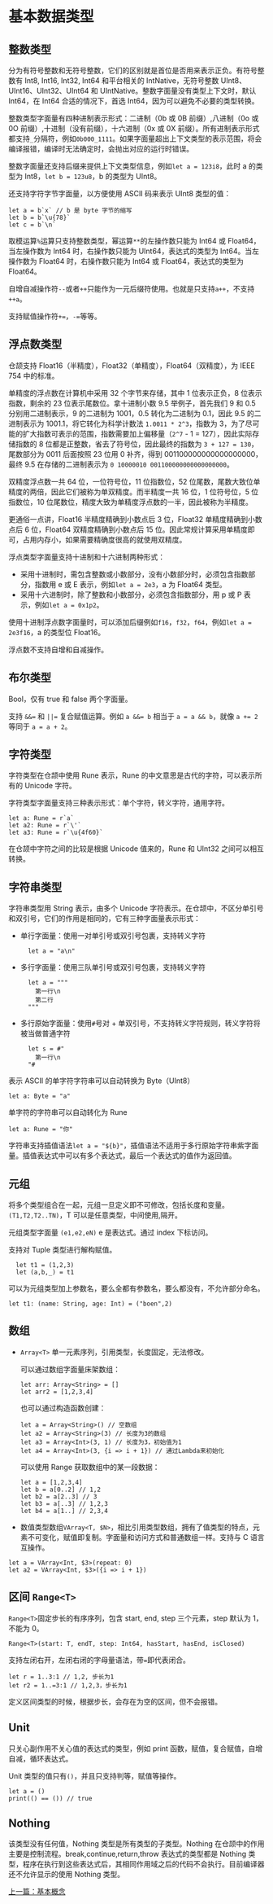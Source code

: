 # 基本数据类型

## 整数类型

分为有符号整数和无符号整数，它们的区别就是首位是否用来表示正负。有符号整数有 Int8, Int16, Int32, Int64 和平台相关的 IntNative，无符号整数 UInt8、UInt16、UInt32、UInt64 和 UIntNative。整数字面量没有类型上下文时，默认 Int64，在 Int64 合适的情况下，首选 Int64，因为可以避免不必要的类型转换。

整数类型字面量有四种进制表示形式：二进制（0b 或 0B 前缀）,八进制（0o 或 0O 前缀）,十进制（没有前缀），十六进制（0x 或 0X 前缀）。所有进制表示形式都支持`_`分隔符，例如`0b000_1111`。如果字面量超出上下文类型的表示范围，将会编译报错，编译时无法确定时，会抛出对应的运行时错误。

整数字面量还支持后缀来提供上下文类型信息，例如`let a = 123i8`，此时 a 的类型为 Int8，`let b = 123u8`，b 的类型为 UInt8。

还支持字符字节字面量，以方便使用 ASCII 码来表示 UInt8 类型的值：

```
let a = b`x` // b 是 byte 字节的缩写
let b = b`\u{78}`
let c = b`\n`
```

取模运算`%`运算只支持整数类型，幂运算`**`的左操作数只能为 Int64 或 Float64，当左操作数为 Int64 时，右操作数只能为 UInt64，表达式的类型为 Int64。当左操作数为 Float64 时，右操作数只能为 Int64 或 Float64，表达式的类型为 Float64。

自增自减操作符`--`或者`++`只能作为一元后缀符使用。也就是只支持`a++`，不支持`++a`。

支持赋值操作符`+=`，`-=`等等。

## 浮点数类型

仓颉支持 Float16（半精度），Float32（单精度），Float64（双精度），为 IEEE 754 中的标准。

单精度的浮点数在计算机中采用 32 个字节来存储，其中 1 位表示正负，8 位表示指数，剩余的 23 位表示尾数位。拿十进制小数 9.5 举例子，首先我们
9 和 0.5 分别用二进制表示，9 的二进制为 1001，0.5 转化为二进制为 0.1，因此 9.5 的二进制表示为 1001.1，将它转化为科学计数法 `1.0011 * 2^3`，指数为 3，为了尽可能的扩大指数可表示的范围，指数需要加上偏移量（`2^7` - 1 = 127），因此实际存储指数的 8 位都是正整数，省去了符号位，因此最终的指数为 `3 + 127 = 130`，尾数部分为 0011 后面按照 23 位用 0 补齐，得到 001100000000000000000，最终 9.5 在存储的二进制表示为 `0 10000010 001100000000000000000`。

双精度浮点数一共 64 位，一位符号位，11 位指数位，52 位尾数，尾数大致位单精度的两倍，因此它们被称为单双精度。而半精度一共 16 位，1 位符号位，5 位指数位，10 位尾数位，精度大致为单精度浮点数的一半，因此被称为半精度。

更通俗一点讲，Float16 半精度精确到小数点后 3 位，Float32 单精度精确到小数点后 6 位，Float64 双精度精确到小数点后 15 位。因此常规计算采用单精度即可，占用内存小，如果需要精确度很高的就使用双精度。

浮点类型字面量支持十进制和十六进制两种形式：

- 采用十进制时，需包含整数或小数部分，没有小数部分时，必须包含指数部分，指数用 e 或 E 表示，例如`let a = 2e3`，a 为 Float64 类型。
- 采用十六进制时，除了整数和小数部分，必须包含指数部分，用 p 或 P 表示，例如`let a = 0x1p2`。

使用十进制浮点数字面量时，可以添加后缀例如`f16`，`f32`，`f64`，例如`let a = 2e3f16`，a 的类型位 Float16。

浮点数不支持自增和自减操作。

## 布尔类型

Bool，仅有 true 和 false 两个字面量。

支持 `&&=` 和 `||=` 复合赋值运算。例如 `a &&= b` 相当于 `a = a && b`，就像 `a += 2`等同于 `a = a + 2`。

## 字符类型

字符类型在仓颉中使用 Rune 表示，Rune 的中文意思是古代的字符，可以表示所有的 Unicode 字符。

字符类型字面量支持三种表示形式：单个字符，转义字符，通用字符。

```
let a: Rune = r`a`
let a2: Rune = r`\'`
let a3: Rune = r`\u{4f60}`
```

在仓颉中字符之间的比较是根据 Unicode 值来的，Rune 和 UInt32 之间可以相互转换。

## 字符串类型

字符串类型用 String 表示，由多个 Unicode 字符表示。在仓颉中，不区分单引号和双引号，它们的作用是相同的，它有三种字面量表示形式：

- 单行字面量：使用一对单引号或双引号包裹，支持转义字符
  ```
    let a = "a\n"
  ```
- 多行字面量：使用三队单引号或双引号包裹，支持转义字符
  ```
    let a = """
      第一行\n
      第二行
    """
  ```
- 多行原始字面量：使用`#`号对 + 单双引号，不支持转义字符规则，转义字符将被当做普通字符
  ```
    let s = #"
      第一行\n
    "#
  ```

表示 ASCII 的单字符字符串可以自动转换为 Byte（UInt8）

```
let a: Byte = "a"
```

单字符的字符串可以自动转化为 Rune

```
let a: Rune = "你"
```

字符串支持插值语法`let a = "${b}"`，插值语法不适用于多行原始字符串紫字面量。插值表达式中可以有多个表达式，最后一个表达式的值作为返回值。

## 元组

将多个类型组合在一起，元组一旦定义即不可修改，包括长度和变量。`(T1,T2,T2..TN)`，T 可以是任意类型，中间使用,隔开。

元组类型字面量 `(e1,e2,eN)` e 是表达式。通过 index 下标访问。

支持对 Tuple 类型进行解构赋值。

```
  let t1 = (1,2,3)
  let (a,b,_) = t1
```

可以为元组类型加上参数名，要么全都有参数名，要么都没有，不允许部分命名。

```
let t1: (name: String, age: Int) = ("boen",2)
```

## 数组

- `Array<T>` 单一元素序列，引用类型，长度固定，无法修改。

  可以通过数组字面量床架数组：

  ```
  let arr: Array<String> = []
  let arr2 = [1,2,3,4]
  ```

  也可以通过构造函数创建：

  ```
  let a = Array<String>() // 空数组
  let a2 = Array<String>(3) // 长度为3的数组
  let a3 = Array<Int>(3, 1) // 长度为3，初始值为1
  let a4 = Array<Int>(3, {i => i + 1}) // 通过Lambda来初始化
  ```

  可以使用 Range 获取数组中的某一段数据：

  ```
  let a = [1,2,3,4]
  let b = a[0..2] // 1,2
  let b2 = a[2..3] // 3
  let b3 = a[..3] // 1,2,3
  let b4 = a[1..] // 2,3,4
  ```

- 数值类型数组`VArray<T, $N>`，相比引用类型数组，拥有了值类型的特点，元素不可变化，赋值即复制。字面量和访问方式和普通数组一样。支持与 C 语言互操作。

```
let a = VArray<Int, $3>(repeat: 0)
let a2 = VArray<Int, $3>({i => i + 1})
```

## 区间 `Range<T>`

`Range<T>`固定步长的有序序列，包含 start, end, step 三个元素，step 默认为 1，不能为 0。

```
Range<T>(start: T, endT, step: Int64, hasStart, hasEnd, isClosed)
```

支持左闭右开，左闭右闭的字母量语法，带`=`即代表闭合。

```
let r = 1..3:1 // 1,2, 步长为1
let r2 = 1..=3:1 // 1,2,3，步长为1
```

定义区间类型的时候，根据步长，会存在为空的区间，但不会报错。

## Unit

只关心副作用不关心值的表达式的类型，例如 print 函数，赋值，复合赋值，自增自减，循环表达式。

Unit 类型的值只有`()`，并且只支持判等，赋值等操作。

```
let a = ()
print(() == ()) // true
```

## Nothing

该类型没有任何值，Nothing 类型是所有类型的子类型。Nothing 在仓颉中的作用主要是控制流程。break,continue,return,throw 表达式的类型都是 Nothing 类型，程序在执行到这些表达式后，其相同作用域之后的代码不会执行。目前编译器还不允许显示的使用 Nothing 类型。

[上一篇：基本概念](./basic.md)
